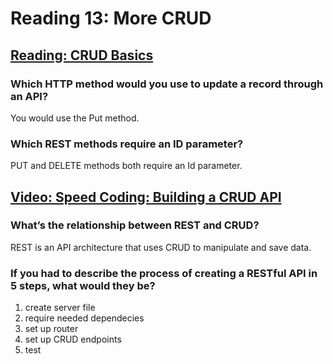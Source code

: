 # Reading 13: More CRUD

## [Reading: CRUD Basics](https://medium.com/geekculture/crud-operations-explained-2a44096e9c88)

### Which HTTP method would you use to update a record through an API?

You would use the Put method.

### Which REST methods require an ID parameter?

PUT and  DELETE methods both require an Id parameter.

## [Video: Speed Coding: Building a CRUD API](https://www.youtube.com/watch?v=EzNcBhSv1Wo)

### What’s the relationship between REST and CRUD?

REST is an API architecture that uses CRUD to manipulate and save data.

### If you had to describe the process of creating a RESTful API in 5 steps, what would they be?

1. create server file
2. require needed dependecies
3. set up router
4. set up CRUD endpoints
5. test
